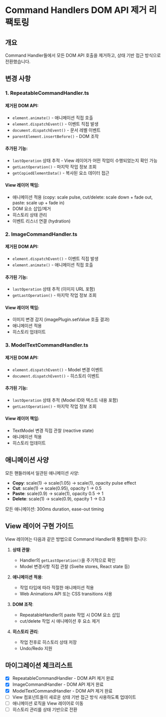 # Command Handlers DOM API 제거 리팩토링

## 개요
Command Handler들에서 모든 DOM API 호출을 제거하고, 상태 기반 접근 방식으로 전환했습니다.

## 변경 사항

### 1. RepeatableCommandHandler.ts

#### 제거된 DOM API:
- `element.animate()` - 애니메이션 직접 호출
- `element.dispatchEvent()` - 이벤트 직접 발생
- `document.dispatchEvent()` - 문서 레벨 이벤트
- `parentElement.insertBefore()` - DOM 조작

#### 추가된 기능:
- `lastOperation` 상태 추적 - View 레이어가 어떤 작업이 수행되었는지 확인 가능
- `getLastOperation()` - 마지막 작업 정보 조회
- `getCopiedElementData()` - 복사된 요소 데이터 접근

#### View 레이어 책임:
- 애니메이션 적용 (copy: scale pulse, cut/delete: scale down + fade out, paste: scale up + fade in)
- DOM 요소 삽입/제거
- 히스토리 상태 관리
- 이벤트 리스너 연결 (hydration)

### 2. ImageCommandHandler.ts

#### 제거된 DOM API:
- `element.dispatchEvent()` - 이벤트 직접 발생
- `element.animate()` - 애니메이션 직접 호출

#### 추가된 기능:
- `lastOperation` 상태 추적 (이미지 URL 포함)
- `getLastOperation()` - 마지막 작업 정보 조회

#### View 레이어 책임:
- 이미지 변경 감지 (imagePlugin.setValue 호출 결과)
- 애니메이션 적용
- 히스토리 업데이트

### 3. ModelTextCommandHandler.ts

#### 제거된 DOM API:
- `element.dispatchEvent()` - Model 변경 이벤트
- `document.dispatchEvent()` - 히스토리 이벤트

#### 추가된 기능:
- `lastOperation` 상태 추적 (Model ID와 텍스트 내용 포함)
- `getLastOperation()` - 마지막 작업 정보 조회

#### View 레이어 책임:
- TextModel 변경 직접 관찰 (reactive state)
- 애니메이션 적용
- 히스토리 업데이트

## 애니메이션 사양

모든 핸들러에서 일관된 애니메이션 사양:

- **Copy**: scale(1) → scale(1.05) → scale(1), opacity pulse effect
- **Cut**: scale(1) → scale(0.95), opacity 1 → 0.5
- **Paste**: scale(0.9) → scale(1), opacity 0.5 → 1
- **Delete**: scale(1) → scale(0.9), opacity 1 → 0.3

모든 애니메이션: 300ms duration, ease-out timing

## View 레이어 구현 가이드

View 레이어는 다음과 같은 방법으로 Command Handler와 통합해야 합니다:

1. **상태 관찰**: 
   - Handler의 `getLastOperation()`을 주기적으로 확인
   - Model 변경사항 직접 관찰 (Svelte stores, React state 등)

2. **애니메이션 적용**:
   - 작업 타입에 따라 적절한 애니메이션 적용
   - Web Animations API 또는 CSS transitions 사용

3. **DOM 조작**:
   - RepeatableHandler의 paste 작업 시 DOM 요소 삽입
   - cut/delete 작업 시 애니메이션 후 요소 제거

4. **히스토리 관리**:
   - 작업 전후로 히스토리 상태 저장
   - Undo/Redo 지원

## 마이그레이션 체크리스트

- [x] RepeatableCommandHandler - DOM API 제거 완료
- [x] ImageCommandHandler - DOM API 제거 완료  
- [x] ModelTextCommandHandler - DOM API 제거 완료
- [ ] View 컴포넌트들이 새로운 상태 기반 접근 방식 사용하도록 업데이트
- [ ] 애니메이션 로직을 View 레이어로 이동
- [ ] 히스토리 관리를 상태 기반으로 전환
